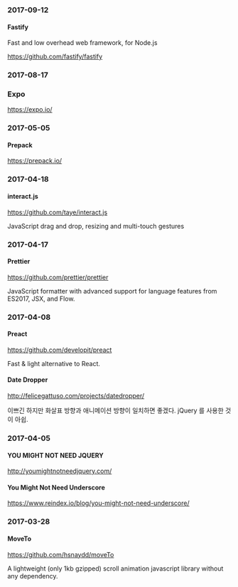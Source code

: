 ### 2017-09-12

#### Fastify

Fast and low overhead web framework, for Node.js

https://github.com/fastify/fastify


### 2017-08-17

### Expo

https://expo.io/


### 2017-05-05

#### Prepack

https://prepack.io/


### 2017-04-18

#### interact.js

https://github.com/taye/interact.js

JavaScript drag and drop, resizing and multi-touch gestures


### 2017-04-17

#### Prettier

https://github.com/prettier/prettier

JavaScript formatter with advanced support for language features from ES2017, JSX, and Flow.


### 2017-04-08

#### Preact

https://github.com/developit/preact

Fast & light alternative to React.

#### Date Dropper

http://felicegattuso.com/projects/datedropper/

이쁘긴 하지만 화살표 방향과 애니메이션 방향이 일치하면 좋겠다. jQuery 를 사용한 것이 아쉽.


### 2017-04-05

#### YOU MIGHT NOT NEED JQUERY

http://youmightnotneedjquery.com/

#### You Might Not Need Underscore

https://www.reindex.io/blog/you-might-not-need-underscore/


### 2017-03-28

#### MoveTo

https://github.com/hsnaydd/moveTo

A lightweight (only 1kb gzipped) scroll animation javascript library without any dependency.
